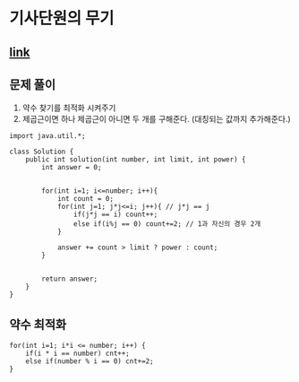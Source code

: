 # 기사단원의 무기
## [link](https://school.programmers.co.kr/learn/courses/30/lessons/136798)

## 문제 풀이
1. 약수 찾기를 최적화 시켜주기
2. 제곱근이면 하나 제곱근이 아니면 두 개를 구해준다. (대칭되는 값까지 추가해준다.)

```
import java.util.*;

class Solution {
    public int solution(int number, int limit, int power) {
        int answer = 0;

        
        for(int i=1; i<=number; i++){
            int count = 0;
            for(int j=1; j*j<=i; j++){ // j*j == j 
                if(j*j == i) count++;
                else if(i%j == 0) count+=2; // 1과 자신의 경우 2개 
            }
            
            answer += count > limit ? power : count;
        }
        
        
        return answer;
    }
}
```

## 약수 최적화
```
for(int i=1; i*i <= number; i++) {
    if(i * i == number) cnt++;
    else if(number % i == 0) cnt+=2;
}
```